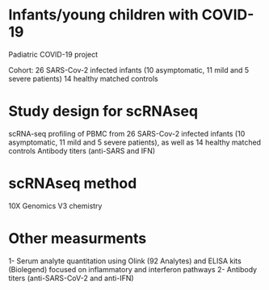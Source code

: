 # Infants/young children with COVID-19
Padiatric COVID-19 project

Cohort: 
26 SARS-Cov-2 infected infants (10 asymptomatic, 11 mild and 5 severe patients)
14 healthy matched controls


# Study design for scRNAseq
scRNA-seq profiling of PBMC from 26 SARS-Cov-2 infected infants (10 asymptomatic, 11 mild and 5 severe patients), as well as 14 healthy matched controls
Antibody titers (anti-SARS and IFN)

# scRNAseq method  
10X Genomics V3 chemistry


# Other measurments 
1- Serum analyte quantitation using Olink (92 Analytes) and ELISA kits (Biolegend) focused on inflammatory and interferon pathways
2- Antibody titers (anti-SARS-CoV-2 and anti-IFN)
